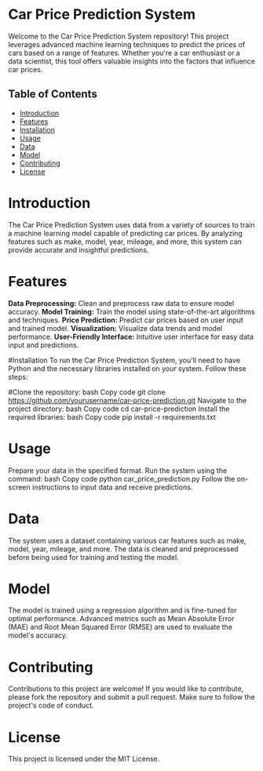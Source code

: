 # Car Price Prediction System
Welcome to the Car Price Prediction System repository! This project leverages advanced machine learning techniques to predict the prices of cars based on a range of features. Whether you're a car enthusiast or a data scientist, this tool offers valuable insights into the factors that influence car prices.

 <!-- Add an image link here if you have one -->

## Table of Contents
- [Introduction](#Introduction)
- [Features](#Features)
- [Installation](#Installation)
- [Usage](#Clone_the_repository)
- [Data](#Data)
- [Model](#Model)
- [Contributing](#Contributing)
- [License](#License)


# Introduction
The Car Price Prediction System uses data from a variety of sources to train a machine learning model capable of predicting car prices. By analyzing features such as make, model, year, mileage, and more, this system can provide accurate and insightful predictions.

# Features
**Data Preprocessing:** Clean and preprocess raw data to ensure model accuracy.
**Model Training:** Train the model using state-of-the-art algorithms and techniques.
**Price Prediction:** Predict car prices based on user input and trained model.
**Visualization:** Visualize data trends and model performance.
**User-Friendly Interface:** Intuitive user interface for easy data input and predictions.


#Installation
To run the Car Price Prediction System, you'll need to have Python and the necessary libraries installed on your system. Follow these steps:

#Clone the repository:
bash
Copy code
git clone https://github.com/yourusername/car-price-prediction.git
Navigate to the project directory:
bash
Copy code
cd car-price-prediction
Install the required libraries:
bash
Copy code
pip install -r requirements.txt


# Usage
Prepare your data in the specified format.
Run the system using the command:
bash
Copy code
python car_price_prediction.py
Follow the on-screen instructions to input data and receive predictions.


# Data
The system uses a dataset containing various car features such as make, model, year, mileage, and more. The data is cleaned and preprocessed before being used for training and testing the model.

# Model
The model is trained using a regression algorithm and is fine-tuned for optimal performance. Advanced metrics such as Mean Absolute Error (MAE) and Root Mean Squared Error (RMSE) are used to evaluate the model's accuracy.

# Contributing
Contributions to this project are welcome! If you would like to contribute, please fork the repository and submit a pull request. Make sure to follow the project's code of conduct.

# License
This project is licensed under the MIT License.
